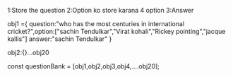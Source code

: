 <!-- store Data -->
1:Store the question
2:Option ko store karana 4 option
3:Answer

obj1 ={
    question:"who has the most centuries in international cricket?",option:["sachin Tendulkar","Virat kohali","Rickey pointing","jacque kallis"]
    answer:"sachin Tendulkar"
}

obj2:{}...obj20

const questionBank = [obj1,obj2,obj3,obj4,....obj20];

<!-- Selection 5 Object randomly -->
